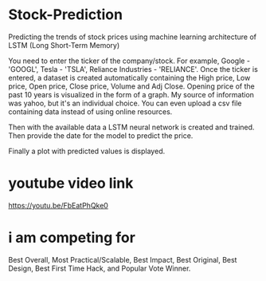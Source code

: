 # Stock-Prediction
Predicting the trends of stock prices using machine learning architecture of LSTM (Long Short-Term Memory)

You need to enter the ticker of the company/stock. For example, Google - 'GOOGL', Tesla - 'TSLA', Reliance Industries - 'RELIANCE'. Once the ticker is entered, a dataset is created automatically containing the High price, Low price, Open price, Close price, Volume and Adj Close. Opening price of the past 10 years is visualized in the form of a graph. My source of information was yahoo, but it's an individual choice. You can even upload a csv file containing data instead of using online resources.

Then with the available data a LSTM neural network is created and trained. Then provide the date for the model to predict the price.

Finally a plot with predicted values is displayed.

# youtube video link
https://youtu.be/FbEatPhQke0

# i am competing for 
Best Overall, Most Practical/Scalable, Best Impact, Best Original, Best Design, Best First Time Hack, and Popular Vote Winner.
